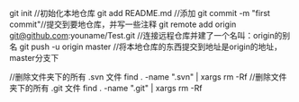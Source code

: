 git init //初始化本地仓库
git add README.md //添加
git commit -m "first commit"//提交到要地仓库，并写一些注释
git remote add origin git@github.com:youname/Test.git //连接远程仓库并建了一个名叫：origin的别名
git push -u origin master //将本地仓库的东西提交到地址是origin的地址，master分支下

//删除文件夹下的所有 .svn 文件
find . -name ".svn" | xargs rm -Rf
//删除文件夹下的所有 .git 文件
find . -name ".git" | xargs rm -Rf
